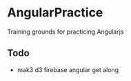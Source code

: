 AngularPractice
===============

Training grounds for practicing Angularjs

Todo
----
* mak3 d3 firebase angular get along
